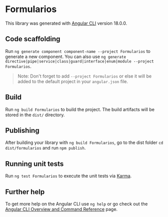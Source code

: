 # Formularios

This library was generated with [Angular CLI](https://github.com/angular/angular-cli) version 18.0.0.

## Code scaffolding

Run `ng generate component component-name --project Formularios` to generate a new component. You can also use `ng generate directive|pipe|service|class|guard|interface|enum|module --project Formularios`.
> Note: Don't forget to add `--project Formularios` or else it will be added to the default project in your `angular.json` file. 

## Build

Run `ng build Formularios` to build the project. The build artifacts will be stored in the `dist/` directory.

## Publishing

After building your library with `ng build Formularios`, go to the dist folder `cd dist/formularios` and run `npm publish`.

## Running unit tests

Run `ng test Formularios` to execute the unit tests via [Karma](https://karma-runner.github.io).

## Further help

To get more help on the Angular CLI use `ng help` or go check out the [Angular CLI Overview and Command Reference](https://angular.dev/tools/cli) page.
